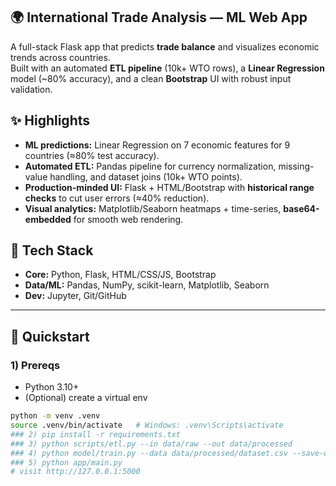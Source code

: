 ## 🌍 International Trade Analysis — ML Web App

A full-stack Flask app that predicts **trade balance** and visualizes economic trends across countries.  
Built with an automated **ETL pipeline** (10k+ WTO rows), a **Linear Regression** model (~80% accuracy), and a clean **Bootstrap** UI with robust input validation.



## ✨ Highlights

- **ML predictions:** Linear Regression on 7 economic features for 9 countries (≈80% test accuracy).
- **Automated ETL:** Pandas pipeline for currency normalization, missing-value handling, and dataset joins (10k+ WTO points).
- **Production-minded UI:** Flask + HTML/Bootstrap with **historical range checks** to cut user errors (≈40% reduction).
- **Visual analytics:** Matplotlib/Seaborn heatmaps + time-series, **base64-embedded** for smooth web rendering.



## 🧰 Tech Stack

- **Core:** Python, Flask, HTML/CSS/JS, Bootstrap  
- **Data/ML:** Pandas, NumPy, scikit-learn, Matplotlib, Seaborn  
- **Dev:** Jupyter, Git/GitHub



---

## 🚀 Quickstart

### 1) Prereqs
- Python 3.10+  
- (Optional) create a virtual env

```bash
python -m venv .venv
source .venv/bin/activate   # Windows: .venv\Scripts\activate
### 2) pip install -r requirements.txt
### 3) python scripts/etl.py --in data/raw --out data/processed
### 4) python model/train.py --data data/processed/dataset.csv --save-dir model/artifacts
### 5) python app/main.py
# visit http://127.0.0.1:5000

